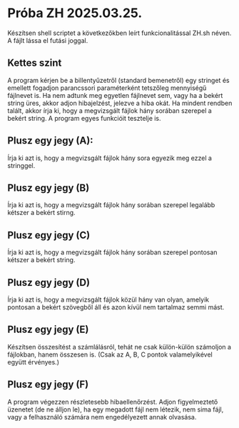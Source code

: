 # Próba ZH 2025.03.25.

Készítsen shell scriptet a következőkben leírt funkcionalitással ZH.sh néven. A fájlt lássa el futási joggal.

## Kettes szint

A program kérjen be a billentyűzetről (standard bemenetről) egy stringet és emellett fogadjon parancssori paraméterként tetszőleg mennyiségű fájlnevet is. Ha nem adtunk meg egyetlen fájlnevet sem, vagy ha a bekért string üres, akkor adjon hibajelzést, jelezve a hiba okát. Ha mindent rendben talált, akkor írja ki, hogy a megvizsgált fájlok hány sorában szerepel a bekért string. A program egyes funkcióit tesztelje is.


## Plusz egy jegy (A):

Írja ki azt is, hogy a megvizsgált fájlok hány sora egyezik meg ezzel a stringgel.

## Plusz egy jegy (B)

Írja ki azt is, hogy a megvizsgált fájlok hány sorában szerepel legalább kétszer a bekért stirng.

## Plusz egy jegy (C)

Írja ki azt is, hogy a megvizsgált fájlok hány sorában szerepel pontosan kétszer a bekért string.

## Plusz egy jegy (D)

Írja ki azt is, hogy a megvizsgált fájlok közül hány van olyan, amelyik pontosan a bekért szövegből áll és azon kívül nem tartalmaz semmi mást.

## Plusz egy jegy (E)

Készítsen összesítést a számlálásról, tehát ne csak külön-külön számoljon a fájlokban, hanem összesen is. (Csak az A, B, C pontok valamelyikével együtt érvényes.)

## Plusz egy jegy (F)

A program végezzen részletesebb hibaellenőrzést. Adjon figyelmeztető üzenetet (de ne álljon le), ha egy megadott fájl nem létezik, nem sima fájl, vagy a felhasználó számára nem engedélyezett annak olvasása.

